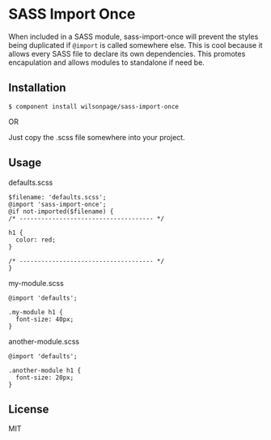 
# SASS Import Once

  When included in a SASS module, sass-import-once will prevent the styles being duplicated if `@import` is called somewhere else. This is cool because it allows every SASS file to declare its own dependencies. This promotes encapulation and allows modules to standalone if need be.

## Installation

```
$ component install wilsonpage/sass-import-once
```

  OR

  Just copy the .scss file somewhere into your project.

## Usage

defaults.scss
```
$filename: 'defaults.scss';
@import 'sass-import-once';
@if not-imported($filename) {
/* ------------------------------------- */

h1 {
  color: red;
}

/* ------------------------------------- */
}
```

my-module.scss
```
@import 'defaults';

.my-module h1 {
  font-size: 40px;
}
```

another-module.scss
```
@import 'defaults';

.another-module h1 {
  font-size: 20px;
}
```

## License

  MIT